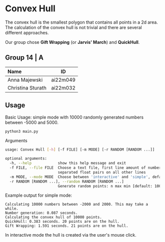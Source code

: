 # Convex Hull

The convex hull is the smallest polygon that contains all points in a 2d area. 
The calculation of the convex hull is not trivial and there are several different approaches.

Our group chose **Gift Wrapping** (or **Jarvis' March**) and **QuickHull**. 

## Group 14 | A
| Name | ID |
|:----| :--: |
| Anna Majewski | ai22m049 |
| Christina Sturath | ai22m032 |


## Usage 
Basic Usage: simple mode with 10000 randomly generated numbers between -5000 and 5000.
```py
python3 main.py
```
Arguments
```sh
usage: Convex Hull [-h] [-f FILE] [-m MODE] [-r RANDOM [RANDOM ...]]

optional arguments:
  -h, --help            show this help message and exit
  -f FILE, --file FILE  Choose a text file, first line amount of numbers, comma
                        separated float pairs on all other lines
  -m MODE, --mode MODE  Choose between 'interactive' and 'simple', default: simple
  -r RANDOM [RANDOM ...], --random RANDOM [RANDOM ...]
                        Generate random points: n max min [default: 100 1000 0]
```
Example output for simple mode:
```
Calculating 10000 numbers between -2000 and 2000. This may take a while.
Number generation: 0.087 seconds.
Calculating the convex hull of 10000 points.
QuickHull: 0.383 seconds. 20 points are on the hull.
Gift Wrapping: 1.591 seconds. 21 points are on the hull.
```

In interactive mode the hull is created via the user's mouse click.